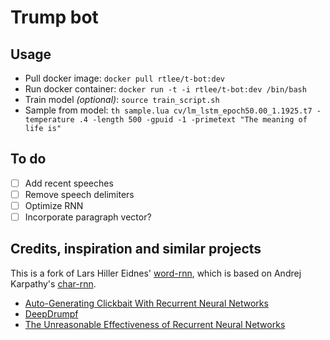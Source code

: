 # Trump bot

## Usage
* Pull docker image: `docker pull rtlee/t-bot:dev`
* Run docker container: `docker run -t -i rtlee/t-bot:dev /bin/bash`
* Train model _(optional)_: `source train_script.sh`
* Sample from model: `th sample.lua cv/lm_lstm_epoch50.00_1.1925.t7 -temperature .4 -length 500 -gpuid -1 -primetext "The meaning of life is"`

## To do
* [ ] Add recent speeches
* [ ] Remove speech delimiters
* [ ] Optimize RNN
* [ ] Incorporate paragraph vector?

## Credits, inspiration and similar projects
This is a fork of Lars Hiller Eidnes' [word-rnn](https://github.com/larspars/word-rnn), which is based on Andrej Karpathy's [char-rnn](https://github.com/karpathy/char-rnn).

* [Auto-Generating Clickbait With Recurrent Neural Networks](https://larseidnes.com/2015/10/13/auto-generating-clickbait-with-recurrent-neural-networks/)
* [DeepDrumpf](https://www.csail.mit.edu/deepdrumpf)
* [The Unreasonable Effectiveness of Recurrent Neural Networks](http://karpathy.github.io/2015/05/21/rnn-effectiveness/)
